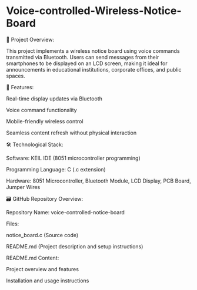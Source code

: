 # Voice-controlled-Wireless-Notice-Board
📌 Project Overview:

This project implements a wireless notice board using voice commands transmitted via Bluetooth. Users can send messages from their smartphones to be displayed on an LCD screen, making it ideal for announcements in educational institutions, corporate offices, and public spaces.

🚀 Features:

Real-time display updates via Bluetooth

Voice command functionality

Mobile-friendly wireless control

Seamless content refresh without physical interaction

🛠️ Technological Stack:

Software: KEIL IDE (8051 microcontroller programming)

Programming Language: C (.c extension)

Hardware: 8051 Microcontroller, Bluetooth Module, LCD Display, PCB Board, Jumper Wires

🗃️ GitHub Repository Overview:

Repository Name: voice-controlled-notice-board

Files:

notice_board.c (Source code)

README.md (Project description and setup instructions)

README.md Content:

Project overview and features

Installation and usage instructions


 
